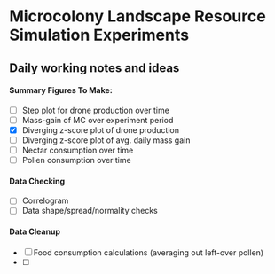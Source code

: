 # Microcolony Landscape Resource Simulation Experiments
## Daily working notes and ideas

#### Summary Figures To Make: 
- [ ] Step plot for drone production over time
- [ ] Mass-gain of MC over experiment period
- [x] Diverging z-score plot of drone production
- [ ] Diverging z-score plot of avg. daily mass gain
- [ ] Nectar consumption over time
- [ ] Pollen consumption over time

#### Data Checking
- [ ] Correlogram 
- [ ] Data shape/spread/normality checks 

#### Data Cleanup
- [ ] Food consumption calculations (averaging out left-over pollen)
- [ ] 

